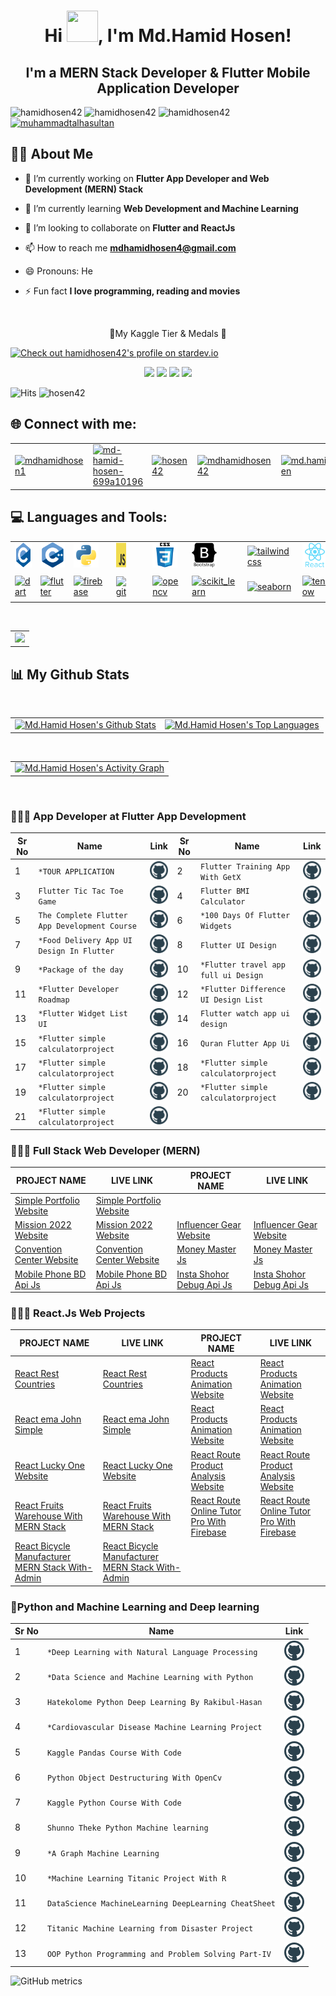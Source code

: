 <h1 align="center">Hi <img src="https://raw.githubusercontent.com/MartinHeinz/MartinHeinz/master/wave.gif" width="50px" height="50px">, I'm Md.Hamid Hosen!</h1>

<h2 align="center">I'm a MERN Stack Developer & Flutter Mobile Application Developer </h2>

<div class="row">
    <img src="https://img.shields.io/github/followers/hamidhosen42?label=Github%20followers&style=for-the-badge" alt="hamidhosen42" />
    <img src="https://img.shields.io/github/stars/hamidhosen42?label=Github%20stars&style=for-the-badge" alt="hamidhosen42" />
    <img  src="https://komarev.com/ghpvc/?username=hamidhosen42&label=Profile Views&color=blue&style=for-the-badge" alt="hamidhosen42" />
     <a href="https://linkedin.com/in/md-hamid-hosen-699a10196" target="blank"><img src="https://img.shields.io/badge/-CONNECT-blue?style=for-the-badge&logo=Linkedin&link=https://www.linkedin.com/in/muhammadtalhasultan/" alt="muhammadtalhasultan" /> </a>
 </div>
 
<!-- <img align="right" alt="Coding" width="400" style={height:30px} src="https://cdn.dribbble.com/users/1162077/screenshots/3848914/programmer.gif"> -->
<!-- <img align="right" style={"margin-top: 30px"} alt="GIF" src="https://github.com/abhisheknaiidu/abhisheknaiidu/blob/master/code.gif?raw=true" width="400" height="300" /> -->

## 🙋‍♂️ About Me

- 🔭 I’m currently working on **Flutter App Developer and Web Development (MERN) Stack**

- 🌱 I’m currently learning **Web Development and Machine Learning**

- 👯 I’m looking to collaborate on **Flutter and ReactJs**

- 📫 How to reach me **mdhamidhosen4@gmail.com**

- 😄 Pronouns: He 

- ⚡ Fun fact **I love programming, reading and movies**


<p align="center">

  <br/>
  <p align="center">🥇My Kaggle Tier & Medals 🥇</p>
 
</p>


<p align="center">

  <a align="center" href="https://stardev.io/developers/hamidhosen42"><img alt="Check out hamidhosen42&apos;s profile on stardev.io" src="https://stardev.io/developers/hamidhosen42/badge/languages/global.svg" /></a>
 
</p>

</p>
<p align="center">
  <img src="https://road-to-kaggle-grandmaster.vercel.app/api/badges/hosen42 /competition/dark" />
  <img src="https://road-to-kaggle-grandmaster.vercel.app/api/badges/hosen42 /dataset/dark" />
  <img src="https://road-to-kaggle-grandmaster.vercel.app/api/badges/hosen42 /notebook/dark" />
  <img src="https://road-to-kaggle-grandmaster.vercel.app/api/badges/hosen42 /discussion/dark" />
</p>

![Hits](https://hits.seeyoufarm.com/api/count/incr/badge.svg?url=https%3A%2F%2Fgithub.com%2Fhosen42%2Fkaggle-badge&count_bg=%23DDAA17&title_bg=%23555555&icon=&icon_color=%23E7E7E7&title=hits&edge_flat=false)
![hosen42](https://road-to-kaggle-grandmaster.vercel.app/api/simple/hosen42 )


## 🌐 Connect with me: 

<table cellspacing="0" cellpadding="0" style="border:none;">
  <tr>
    <td>
      <a href="https://twitter.com/mdhamidhosen1" target="blank"><img align="center" src="https://raw.githubusercontent.com/rahuldkjain/github-profile-readme-generator/master/src/images/icons/Social/twitter.svg" alt="mdhamidhosen1" height="30" width="40" /></a>
    </td>
    <td>
     <a href="https://linkedin.com/in/md-hamid-hosen-699a10196" target="blank"><img align="center" src="https://raw.githubusercontent.com/rahuldkjain/github-profile-readme-generator/master/src/images/icons/Social/linked-in-alt.svg" alt="md-hamid-hosen-699a10196" height="30" width="40" /></a>
    </td>
    <td>
     <a href="https://kaggle.com/hosen42" target="blank"><img align="center" src="https://raw.githubusercontent.com/rahuldkjain/github-profile-readme-generator/master/src/images/icons/Social/kaggle.svg" alt="hosen42" height="30" width="40" /></a>
    </td>
      <td>
     <a href="https://fb.com/mdhamidhosen42" target="blank"><img align="center" src="https://raw.githubusercontent.com/rahuldkjain/github-profile-readme-generator/master/src/images/icons/Social/facebook.svg" alt="mdhamidhosen42" height="30" width="40" /></a>
    </td>
      <td>
<a href="https://instagram.com/md.hamidhosen" target="blank"><img align="center" src="https://raw.githubusercontent.com/rahuldkjain/github-profile-readme-generator/master/src/images/icons/Social/instagram.svg" alt="md.hamidhosen" height="30" width="40" /></a>
    </td>
      <td>
<a href="https://medium.com/hamid42" target="blank"><img align="center" src="https://raw.githubusercontent.com/rahuldkjain/github-profile-readme-generator/master/src/images/icons/Social/medium.svg" alt="hamid42" height="30" width="40" /></a>
    </td>
      <td>
<a href="https://www.codechef.com/users/hamid42" target="blank"><img align="center" src="https://cdn.jsdelivr.net/npm/simple-icons@3.1.0/icons/codechef.svg" alt="hamid42" height="30" width="40" /></a>
    </td>
      <td>
<a href="https://www.hackerrank.com/hamid42" target="blank"><img align="center" src="https://raw.githubusercontent.com/rahuldkjain/github-profile-readme-generator/master/src/images/icons/Social/hackerrank.svg" alt="hamid42" height="30" width="40" /></a>
    </td>
      <td>
<a href="https://www.leetcode.com/hamid42" target="blank"><img align="center" src="https://raw.githubusercontent.com/rahuldkjain/github-profile-readme-generator/master/src/images/icons/Social/leet-code.svg" alt="hamid42" height="30" width="40" /></a>
    </td>
  </tr>
</table>
<!-- ------------Languages and Tools--------------- -->

## 💻 Languages and Tools:

<table cellspacing="0" cellpadding="0" style="border:none;">
        <tr>
            <td>
                <a href="https://www.cprogramming.com/" target="_blank" rel="noreferrer"> <img
                        src="https://raw.githubusercontent.com/devicons/devicon/master/icons/c/c-original.svg" alt="c"
                        width="40" height="40" /> </a>
            </td>
            <td>
                <a href="https://www.w3schools.com/cpp/" target="_blank" rel="noreferrer"> <img
                        src="https://raw.githubusercontent.com/devicons/devicon/master/icons/cplusplus/cplusplus-original.svg"
                        alt="cplusplus" width="40" height="40" /> </a>
            </td>
            <td>
                <a href="https://www.python.org" target="_blank" rel="noreferrer"> <img
                        src="https://raw.githubusercontent.com/devicons/devicon/master/icons/python/python-original.svg"
                        alt="python" width="40" height="40" /> </a>
            </td>
            <td>
                <a href="https://developer.mozilla.org/en-US/docs/Web/JavaScript" target="_blank" rel="noreferrer"> <img
                        src="https://raw.githubusercontent.com/devicons/devicon/master/icons/javascript/javascript-original.svg"
                        alt="javascript" width="40" height="40" /> </a>
            </td>
            <td>
                <a href="https://www.java.com" target="_blank" rel="noreferrer"> <img
                        src="https://raw.githubusercontent.com/devicons/devicon/master/icons/java/java-original.svg"
                        alt="java" width="40" height="40" /> </a>
            </td>
            <td>
                <a href="https://www.w3.org/html/" target="_blank" rel="noreferrer"> <img
                        src="https://raw.githubusercontent.com/devicons/devicon/master/icons/html5/html5-original-wordmark.svg"
                        alt="html5" width="40" height="40" /> </a>
            </td>
            <td>
                <a href="https://www.w3schools.com/css/" target="_blank" rel="noreferrer"> <img
                        src="https://raw.githubusercontent.com/devicons/devicon/master/icons/css3/css3-original-wordmark.svg"
                        alt="css3" width="40" height="40" /> </a>
            </td>
            <td>
                <a href="https://getbootstrap.com" target="_blank" rel="noreferrer"> <img
                        src="https://raw.githubusercontent.com/devicons/devicon/master/icons/bootstrap/bootstrap-plain-wordmark.svg"
                        alt="bootstrap" width="40" height="40" /> </a>
            </td>
            <td>
                <a href="https://tailwindcss.com/" target="_blank" rel="noreferrer"> <img
                        src="https://www.vectorlogo.zone/logos/tailwindcss/tailwindcss-icon.svg" alt="tailwindcss"
                        width="40" height="40" /> </a>
            </td>
            <td>
                <a href="https://reactjs.org/" target="_blank" rel="noreferrer"> <img
                        src="https://raw.githubusercontent.com/devicons/devicon/master/icons/react/react-original-wordmark.svg"
                        alt="react" width="40" height="40" /> </a>
            </td>
        </tr>
        <tr>
            <td>
                <a href="https://dart.dev" target="_blank" rel="noreferrer"> <img
                        src="https://www.vectorlogo.zone/logos/dartlang/dartlang-icon.svg" alt="dart" width="40"
                        height="40" /></a>
            </td>
            <td>
                <a href="https://flutter.dev" target="_blank" rel="noreferrer"> <img
                        src="https://www.vectorlogo.zone/logos/flutterio/flutterio-icon.svg" alt="flutter" width="40"
                        height="40" />
                </a>
            </td>
            <td>
                <a href="https://firebase.google.com/" target="_blank" rel="noreferrer"> <img
                        src="https://www.vectorlogo.zone/logos/firebase/firebase-icon.svg" alt="firebase" width="40"
                        height="40" />
                </a>
            </td>
            <td>
                <a href="https://git-scm.com/" target="_blank" rel="noreferrer"> <img
                        src="https://www.vectorlogo.zone/logos/git-scm/git-scm-icon.svg" alt="git" width="40"
                        height="40" /> </a>
            </td>
            <!-- <td>
                <a href="https://www.mathworks.com/" target="_blank" rel="noreferrer"> <img
                        src="https://upload.wikimedia.org/wikipedia/commons/2/21/Matlab_Logo.png" alt="matlab"
                        width="40" height="40" />
                </a>
            </td> -->
            <td>
                <a href="https://www.mongodb.com/" target="_blank" rel="noreferrer"> <img
                        src="https://raw.githubusercontent.com/devicons/devicon/master/icons/mongodb/mongodb-original-wordmark.svg"
                        alt="mongodb" width="40" height="40" /> </a>
            </td>
            <!-- <td>
                <a href="https://www.mysql.com/" target="_blank" rel="noreferrer"> <img
                        src="https://raw.githubusercontent.com/devicons/devicon/master/icons/mysql/mysql-original-wordmark.svg"
                        alt="mysql" width="40" height="40" /> </a>
            </td> -->
            <td>
                <a href="https://nodejs.org" target="_blank" rel="noreferrer"> <img
                        src="https://raw.githubusercontent.com/devicons/devicon/master/icons/nodejs/nodejs-original-wordmark.svg"
                        alt="nodejs" width="40" height="40" /> </a>
            </td>
            <td>
                <a href="https://opencv.org/" target="_blank" rel="noreferrer"> <img
                        src="https://www.vectorlogo.zone/logos/opencv/opencv-icon.svg" alt="opencv" width="40"
                        height="40" /> </a>
            </td>
            <td>
                <a href="https://scikit-learn.org/" target="_blank" rel="noreferrer"> <img
                        src="https://upload.wikimedia.org/wikipedia/commons/0/05/Scikit_learn_logo_small.svg"
                        alt="scikit_learn" width="40" height="40" /> </a>
            </td>
            <td>
                <a href="https://seaborn.pydata.org/" target="_blank" rel="noreferrer"> <img
                        src="https://seaborn.pydata.org/_images/logo-mark-lightbg.svg" alt="seaborn" width="40"
                        height="40" /> </a>
            </td>
            <td>
                <a href="https://www.tensorflow.org" target="_blank" rel="noreferrer"> <img
                        src="https://www.vectorlogo.zone/logos/tensorflow/tensorflow-icon.svg" alt="tensorflow"
                        width="40" height="40" /> </a>
            </td>
<!--             <td>
                <a href="https://www.adobe.com/products/xd.html" target="_blank" rel="noreferrer"> <img
                        src="https://cdn.worldvectorlogo.com/logos/adobe-xd.svg" alt="xd" width="40" height="40" /> </a>
            </td> -->
        </tr>
 </table>
    
<!--   ----------------------------   -->

<br/>

<p align="center">
    <table align="center">
        <tr>
            <td>
                 <a href="https://git.io/streak-stats">
        <img src="https://github-readme-streak-stats.herokuapp.com/?user=hamidhosen42&theme=black-ice&hide_border=true&date_format=M%20j%5B%2C%20Y%5D&background=0D1117"/></a>
            </td>
        </tr>
   </table>
</p>

## 📊 My Github Stats

<br/>

<table>
    <tr>
        <td>
            <a href="https://github.com/anuraghazra/github-readme-stats"><img alt="Md.Hamid Hosen's Github Stats" src="https://github-readme-stats.vercel.app/api?username=hamidhosen42&show_icons=true&count_private=true&theme=react&hide_border=true&bg_color=0D1117" /></a>
        </td>
        <td>
            <a href="https://github.com/anuraghazra/github-readme-stats"><img alt="Md.Hamid Hosen's Top Languages" src="https://github-readme-stats.vercel.app/api/top-langs/?username=hamidhosen42&langs_count=8&count_private=true&layout=compact&theme=react&hide_border=true&bg_color=0D1117" /></a>
        </td>
    </tr>
</table>

<br/>

<p align="center">
    <table align="center">
        <tr>
            <td>
                 <a href=""><img alt="Md.Hamid Hosen's Activity Graph" src="https://activity-graph.herokuapp.com/graph?username=hamidhosen42&bg_color=0D1117&color=5BCDEC&line=5BCDEC&point=FFFFFF&hide_border=true" /></a>  
            </td>
        </tr>
   </table>
</p>

<br/>

### 👩🏽‍💻 App Developer at Flutter App Development

| Sr No | Name                      | Link                             | Sr No | Name                      | Link                             |
| ----- | ------------------------- | -------------------------------- | ----- | ------------------------- | -------------------------------- |
| 1     | ```*TOUR APPLICATION```                                | [![](https://github.com/hamidhosen42/hamidhosen42/blob/main/github.png)](https://github.com/hamidhosen42/F-TOUR-APPLICATION) | 2         | ```Flutter Training App With GetX```                   | [![](https://github.com/hamidhosen42/hamidhosen42/blob/main/github.png)](https://github.com/hamidhosen42/Flutter-Training-App-With-GetX) |
| 3     | ```Flutter Tic Tac Toe Game```                         | [![](https://github.com/hamidhosen42/hamidhosen42/blob/main/github.png)](https://github.com/hamidhosen42/Flutter-Tic-Tac-Toe-Game) | 4   | ```Flutter BMI Calculator```                           | [![](https://github.com/hamidhosen42/hamidhosen42/blob/main/github.png)](https://github.com/hamidhosen42/Flutter-BMI-Calculator) |
| 5     | ```The Complete Flutter App Development Course```      | [![](https://github.com/hamidhosen42/hamidhosen42/blob/main/github.png)](https://github.com/hamidhosen42/The-Complete-Flutter-App-Development-Course) | 6     | ```*100 Days Of Flutter Widgets```                     | [![](https://github.com/hamidhosen42/hamidhosen42/blob/main/github.png)](https://github.com/hamidhosen42/100-Days-Of-Flutter-Widgets) |
| 7     | ```*Food Delivery App UI Design In Flutter```          | [![](https://github.com/hamidhosen42/hamidhosen42/blob/main/github.png)](https://github.com/hamidhosen42/F-Food-Delivery-App-UI-Design-In-Flutter) | 8     | ```Flutter UI Design```                                | [![](https://github.com/hamidhosen42/hamidhosen42/blob/main/github.png)](https://github.com/hamidhosen42/F-Flutter-UI-Design) |
| 9     | ```*Package of the day```                              | [![](https://github.com/hamidhosen42/hamidhosen42/blob/main/github.png)](https://github.com/hamidhosen42/package_of_the_day) | 10     | ```*Flutter travel app full ui Design```              | [![](https://github.com/hamidhosen42/hamidhosen42/blob/main/github.png)](https://github.com/hamidhosen42/flutter-travel-app-full-ui-design) |
| 11     | ```*Flutter Developer Roadmap```                      | [![](https://github.com/hamidhosen42/hamidhosen42/blob/main/github.png)](https://github.com/hamidhosen42/Flutter-Developer-Roadmap) | 12     | ```*Flutter Difference UI Design List```              | [![](https://github.com/hamidhosen42/hamidhosen42/blob/main/github.png)](https://github.com/hamidhosen42/Flutter-Difference-UI-Design-List) |
| 13     | ```*Flutter Widget List UI```                         | [![](https://github.com/hamidhosen42/hamidhosen42/blob/main/github.png)](https://github.com/hamidhosen42/Flutter-Widget-List-UI) | 14     | ```Flutter watch app ui design```                     | [![](https://github.com/hamidhosen42/hamidhosen42/blob/main/github.png)](https://github.com/hamidhosen42/Flutter-watch-app-ui-design) |
| 15     | ```*Flutter simple calculatorproject```               | [![](https://github.com/hamidhosen42/hamidhosen42/blob/main/github.png)](https://github.com/hamidhosen42/Flutter-simple-calculator-project) | 16     | ```Quran Flutter App Ui```                            | [![](https://github.com/hamidhosen42/hamidhosen42/blob/main/github.png)](https://github.com/hamidhosen42/quran_flutter_app_ui) |
| 17     | ```*Flutter simple calculatorproject```               | [![](https://github.com/hamidhosen42/hamidhosen42/blob/main/github.png)](https://github.com/hamidhosen42/Flutter-simple-calculator-project) | 18     | ```*Flutter simple calculatorproject```               | [![](https://github.com/hamidhosen42/hamidhosen42/blob/main/github.png)](https://github.com/hamidhosen42/Flutter-simple-calculator-project) |
| 19     | ```*Flutter simple calculatorproject```               | [![](https://github.com/hamidhosen42/hamidhosen42/blob/main/github.png)](https://github.com/hamidhosen42/Flutter-simple-calculator-project) | 20     | ```*Flutter simple calculatorproject```               | [![](https://github.com/hamidhosen42/hamidhosen42/blob/main/github.png)](https://github.com/hamidhosen42/Flutter-simple-calculator-project) |
| 21     | ```*Flutter simple calculatorproject```               | [![](https://github.com/hamidhosen42/hamidhosen42/blob/main/github.png)](https://github.com/hamidhosen42/Flutter-simple-calculator-project) |

### 👩🏽‍💻 Full Stack Web Developer (MERN)

| PROJECT NAME | LIVE LINK | PROJECT NAME | LIVE LINK |
| --- |  --- | --- | --- |
| [Simple Portfolio Website](https://github.com/hamidhosen42/simple-portfolio-websites) | [Simple Portfolio Website](https://hamidhosen42.github.io/simple-portfolio-websites/) |
| [Mission 2022 Website](https://github.com/hamidhosen42/mission-2022-website) | [Mission 2022 Website](https://hamidhosen42.github.io/mission-2022-website/?fbclid=IwAR3G3R2_N-y0tjWU0EZN93y-IGlh1_BP1hHcaelSwreQVXgxmmLjkJZEs8s) | [Influencer Gear Website](https://github.com/hamidhosen42/influencer-gear-website) | [Influencer Gear Website](https://hamidhosen42.github.io/influencer-gear-website) |
| [Convention Center Website](https://github.com/hamidhosen42/convention-center-website-p) | [Convention Center Website](https://convention-center-websites.netlify.app/#) | [Money Master Js](https://github.com/hamidhosen42/money-master-js-p) | [Money Master Js](https://money-masters-js.netlify.app) |
| [Mobile Phone BD Api Js](https://github.com/hamidhosen42/mobile-phone-bd-api-js-p) | [Mobile Phone BD Api Js](https://mobile-phones-bd-api-js.netlify.app/) | [Insta Shohor Debug Api Js](https://github.com/hamidhosen42/insta-shohor-debug-api-js) | [Insta Shohor Debug Api Js](https://compassionate-haibt-0668b5.netlify.app/#) |

### 👩🏽‍💻 React.Js Web Projects

| PROJECT NAME | LIVE LINK | PROJECT NAME | LIVE LINK |
| --- |  --- | --- | --- |
| [React Rest Countries](https://github.com/hamidhosen42/React-rest-countries) | [React Rest Countries](https://react-rest-countrie-api.netlify.app/) | [React Products Animation Website](https://github.com/hamidhosen42/React-Products-Animation-Website) | [React Products Animation Website](https://react-rest-products.netlify.app/) |
| [React ema John Simple](https://github.com/hamidhosen42/React-ema-john-simple-d) | [React ema John Simple](https://react-ema-sohn.netlify.app/) | [React Products Animation Website](https://github.com/hamidhosen42/React-Products-Animation-Website) | [React Products Animation Website](https://react-rest-products.netlify.app/) |
| [React Lucky One Website](https://github.com/hamidhosen42/react-lucky-one-website-p) | [React Lucky One Website](https://react-lucky-one-websites.netlify.app/) | [React Route Product Analysis Website](https://github.com/hamidhosen42/react-route-product-analysis-website-p) | [React Route Product Analysis Website](https://react-rest-products.netlify.app/) |
| [React Fruits Warehouse With MERN Stack](https://github.com/hamidhosen42/Fruits-Warehouse-With-React-and-NodeJs-and-MongoDB-p) | [React Fruits Warehouse With MERN Stack](https://fruits-warehouse-client-site.web.app/) | [React Route Online Tutor Pro With Firebase](https://github.com/hamidhosen42/react-route-online-tutor-pro-with-firebase-p) | [React Route Online Tutor Pro With Firebase](https://react-independent-service.web.app/) |
| [React Bicycle Manufacturer MERN Stack With-Admin](https://github.com/hamidhosen42/React-Bicycle-Manufacturer-MERN-Stack-With-Admin-p) | [React Bicycle Manufacturer MERN Stack With-Admin](https://bicycle-manufacturer-client.web.app/) |


### 🧠Python and Machine Learning and Deep learning

| Sr No | Name                      | Link                             |
| ----- | ------------------------- | -------------------------------- |
| 1     | ```*Deep Learning with Natural Language Processing```        | [![](https://github.com/hamidhosen42/hamidhosen42/blob/main/github.png)](https://github.com/hamidhosen42/Deep-Learning-with-Natural-Language-Processing) |
| 2     | ```*Data Science and Machine Learning with Python```         | [![](https://github.com/hamidhosen42/hamidhosen42/blob/main/github.png)](https://github.com/hamidhosen42/Data-Science-and-Machine-Learning-with-Python) |
| 3     | ```Hatekolome Python Deep Learning By Rakibul-Hasan```       | [![](https://github.com/hamidhosen42/hamidhosen42/blob/main/github.png)](https://github.com/hamidhosen42/Hatekolome-Python-Deep-Learning-By-Rakibul-Hasan) |
| 4     | ```*Cardiovascular Disease Machine Learning Project```       | [![](https://github.com/hamidhosen42/hamidhosen42/blob/main/github.png)](https://github.com/hamidhosen42/Cardiovascular-Disease-Machine-Learning-Project) |
| 5     | ```Kaggle Pandas Course With Code```                         | [![](https://github.com/hamidhosen42/hamidhosen42/blob/main/github.png)](https://github.com/hamidhosen42/Kaggle-Pandas-Course) |
| 6     | ```Python Object Destructuring With OpenCv```                | [![](https://github.com/hamidhosen42/hamidhosen42/blob/main/github.png)](https://github.com/hamidhosen42/Python-OpenCv) |
| 7     | ```Kaggle Python Course With Code```                         | [![](https://github.com/hamidhosen42/hamidhosen42/blob/main/github.png)](https://github.com/hamidhosen42/Kaggle-Python-Course) |
| 8     | ```Shunno Theke Python Machine learning```                   | [![](https://github.com/hamidhosen42/hamidhosen42/blob/main/github.png)](https://github.com/hamidhosen42/My-learning-Book-Shunno-Theke-Python-Machine-learning-Hate-Kalame-Scikit-Learn) |
| 9     | ```*A Graph Machine Learning```                              | [![](https://github.com/hamidhosen42/hamidhosen42/blob/main/github.png)](https://github.com/hamidhosen42/A-Graph-Machine-Learning) |
| 10     | ```*Machine Learning Titanic Project With R```              | [![](https://github.com/hamidhosen42/hamidhosen42/blob/main/github.png)](https://github.com/hamidhosen42/Machine-Learning-Titanic-Project-with-R) |
| 11     | ```DataScience MachineLearning DeepLearning CheatSheet```   | [![](https://github.com/hamidhosen42/hamidhosen42/blob/main/github.png)](https://github.com/hamidhosen42/DataScience-MachineLearning-DeepLearning-CheatSheet) |
| 12     | ```Titanic Machine Learning from Disaster Project```        | [![](https://github.com/hamidhosen42/hamidhosen42/blob/main/github.png)](https://github.com/hamidhosen42/Titanic-Machine-Learning-from-Disaster-Project) |
| 13     | ```OOP Python Programming and Problem Solving Part-IV```    | [![](https://github.com/hamidhosen42/hamidhosen42/blob/main/github.png)](https://github.com/hamidhosen42/OOP-Python-Programming-and-Problem-Solving-Part-IV) |


![GitHub metrics](https://metrics.lecoq.io/hamidhosen42)  
